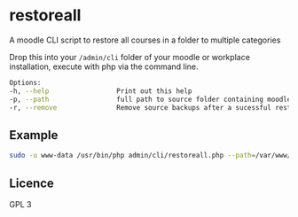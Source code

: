 # restoreall
A moodle CLI script to restore all courses in a folder to multiple categories

Drop this into your `/admin/cli` folder of your moodle or workplace installation, execute with php via the command line.


```bash
Options:
-h, --help                 Print out this help
-p, --path                 full path to source folder containing moodle backups
-r, --remove               Remove source backups after a sucessful restore
```

## Example
```bash
sudo -u www-data /usr/bin/php admin/cli/restoreall.php --path=/var/www/html/mysite/moodledata/backups --remove
```

## Licence
GPL 3

